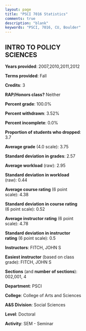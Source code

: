 ```yaml
---
layout: page
title: "PSCI 7016 Statistics"
comments: true
description: "blank"
keywords: "PSCI, 7016, CU, Boulder"
--- 
```

<head>
<script src="https://ajax.googleapis.com/ajax/libs/jquery/2.1.3/jquery.min.js"></script>
<script src="https://dl.dropboxusercontent.com/s/pc42nxpaw1ea4o9/highcharts.js?dl=0"></script>
<!-- <script src="../assets/js/highcharts.js"></script> -->
<style type="text/css">@font-face {
	font-family: "Bebas Neue";
	src: url(https://www.filehosting.org/file/details/544349/BebasNeue%20Regular.otf) format("opentype");
	}
	h1.Bebas { 
		font-family: "Bebas Neue", Verdana, Tahoma;
	}
</style>
</head>
<body>
	<div id="container" style="float: right; width: 45%; height: 88%; margin-left: 2.5%; margin-right: 2.5%;"></div>
	<script language="JavaScript">
		$(document).ready(function() {
		var chart = {type: 'column'};
		var title = {text: 'Grade Distribution'};
		var xAxis = {categories: ['A','B','C','D','F'],crosshair: true};
		var yAxis = {min: 0,title: {text: 'Percentage'}};
		var tooltip = {headerFormat: '<center><b><span style="font-size:20px">{point.key}</span></b></center>',
		               pointFormat: '<td style="padding:0"><b>{point.y:.1f}%</b></td>',
		               footerFormat: '</table>',shared: true,useHTML: true};
		var plotOptions = {column: {pointPadding: 0.0,borderWidth: 0}};  
		var credits = {enabled: false};var series= [{name: 'Percent',data: [80.77,19.23,0.0,0.0,0.0,]}];
		var json = {};
		json.chart = chart;
		json.title = title;
		json.tooltip = tooltip;
		json.xAxis = xAxis;
		json.yAxis = yAxis;  
		json.series = series;
		json.plotOptions = plotOptions;  
		json.credits = credits;
		$('#container').highcharts(json);
	});
	</script>
</body>
			   
## INTRO TO POLICY SCIENCES

**Years provided**: 2007,2010,2011,2012

**Terms provided**: Fall

**Credits**: 3

**RAP/Honors class?** Neither

**Percent grade**: 100.0%

**Percent withdrawn**: 3.52%

**Percent incomplete**: 0.0%

**Proportion of students who dropped**: 3.7

**Average grade** (4.0 scale): 3.75

**Standard deviation in grades**: 2.57

**Average workload** (raw): 2.95

**Standard deviation in workload** (raw): 0.44

**Average course rating** (6 point scale): 4.38

**Standard deviation in course rating** (6 point scale): 0.52

**Average instructor rating** (6 point scale): 4.78

**Standard deviation in instructor rating** (6 point scale): 0.5

**Instructors**: FITCH, JOHN S

**Easiest instructor** (based on class grade): FITCH, JOHN S

**Sections** (and **number of sections**): 002,001, 4

**Department**: PSCI

**College**: College of Arts and Sciences

**A&S Division**: Social Sciences

**Level**: Doctoral

**Activity**: SEM - Seminar
